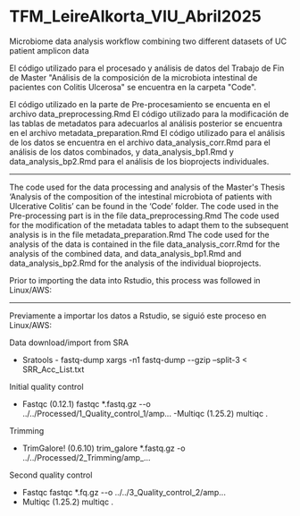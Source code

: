 # TFM_LeireAlkorta_VIU_Abril2025
Microbiome data analysis workflow combining two different datasets of UC patient amplicon data 

El código utilizado para el procesado y análisis de datos del Trabajo de Fin de Master 
"Análisis de la composición de la microbiota intestinal de pacientes con Colitis Ulcerosa" 
se encuentra en la carpeta "Code". 

El código utilizado en la parte de Pre-procesamiento se encuenta en el archivo data_preprocessing.Rmd
El código utilizado para la modificación de las tablas de metadatos para adecuarlos al análisis posterior se encuentra en el archivo metadata_preparation.Rmd
El código utilizado para el análisis de los datos se encuentra en el archivo data_analysis_corr.Rmd para el análisis de los datos combinados, y data_analysis_bp1.Rmd y data_analysis_bp2.Rmd para el análisis de los bioprojects individuales. 

----------------------------

The code used for the data processing and analysis of the Master's Thesis ‘Analysis of the composition of the intestinal microbiota of patients with Ulcerative Colitis’ can be found in the ‘Code’ folder.
The code used in the Pre-processing part is in the file data_preprocessing.Rmd 
The code used for the modification of the metadata tables to adapt them to the subsequent analysis is in the file metadata_preparation.Rmd 
The code used for the analysis of the data is contained in the file data_analysis_corr.Rmd for the analysis of the combined data, and data_analysis_bp1.Rmd and data_analysis_bp2.Rmd for the analysis of the individual bioprojects.

Prior to importing the data into Rstudio, this process was followed in Linux/AWS:

------------------------------

Previamente a importar los datos a Rstudio, se siguió este proceso en Linux/AWS: 

Data download/import from SRA 
- Sratools - fastq-dump
xargs -n1 fastq-dump --gzip –split-3 < SRR_Acc_List.txt

Initial quality control 
- Fastqc (0.12.1)
fastqc *.fastq.gz --o ../../Processed/1_Quality_control_1/amp...
 -Multiqc (1.25.2)
multiqc .

Trimming
- TrimGalore! (0.6.10)
trim_galore *.fastq.gz -o ../../Processed/2_Trimming/amp_...

Second quality control
- Fastqc
fastqc *.fq.gz --o ../../3_Quality_control_2/amp...
- Multiqc (1.25.2)
multiqc .
